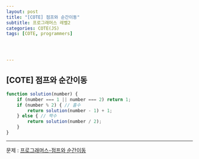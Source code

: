 ```yaml
---
layout: post
title: "[COTE] 점프와 순간이동"
subtitle: 프로그래머스 레벨2
categories: COTE(JS)
tags: [COTE, programmers]




---
```



## [COTE] 점프와 순간이동

```javascript
function solution(number) {
    if (number === 1 || number === 2) return 1;
    if (number % 2) { // 홀수
        return solution(number - 1) + 1;
    } else { // 짝수
        return solution(number / 2);
    }
}
```

---

문제 : [프로그래머스-점프와 순간이동](https://programmers.co.kr/learn/courses/30/lessons/12980)
